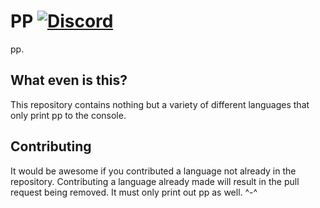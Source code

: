 # PP [![Discord](https://img.shields.io/discord/597051257668108314.svg)](https://discord.amelia.fun) 

pp.

## What even is this?
This repository contains nothing but a variety of different languages that only print pp to the console.

## Contributing
It would be awesome if you contributed a language not already in the repository. Contributing a language already made will result in the pull request being removed. It must only print out pp as well. ^-^
